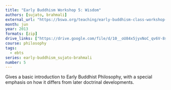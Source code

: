 ```yaml
---
title: "Early Buddhism Workshop 5: Wisdom"
authors: [sujato, brahmali]
external_url: "https://bswa.org/teaching/early-buddhism-class-workshop-6-with-ajahn-brahmali-ajahn-sujato/"
month: jun
year: 2013
formats: [zip]
drive_links: ["https://drive.google.com/file/d/10__oU84x5jyxNoC_qv6V-8sBGFWxVc_c/view?usp=drivesdk"]
course: philosophy
tags:
  - ebts
series: early-buddhism_sujato-brahmali
number: 5
---
```


Gives a basic introduction to Early Buddhist Philosophy, with a special emphasis on how it differs from later doctrinal developments.

